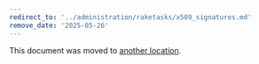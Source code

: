 ```yaml
---
redirect_to: '../administration/raketasks/x509_signatures.md'
remove_date: '2025-05-26'
---
```


<!-- markdownlint-disable -->

This document was moved to [another location](../administration/raketasks/x509_signatures.md).

<!-- This redirect file can be deleted after <2025-05-26>. -->
<!-- Redirects that point to other docs in the same project expire in three months. -->
<!-- Redirects that point to docs in a different project or site (link is not relative and starts with `https:`) expire in one year. -->
<!-- Before deletion, see: https://docs.gitlab.com/ee/development/documentation/redirects.html -->
